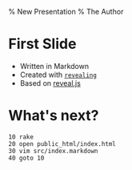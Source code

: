 % New Presentation
% The Author

# First Slide

* Written in Markdown
* Created with [`revealing`](https://github.com/suhlig/revealing)
* Based on [reveal.js](https://revealjs.com)

# What's next?

```console
10 rake
20 open public_html/index.html
30 vim src/index.markdown
40 goto 10
```
